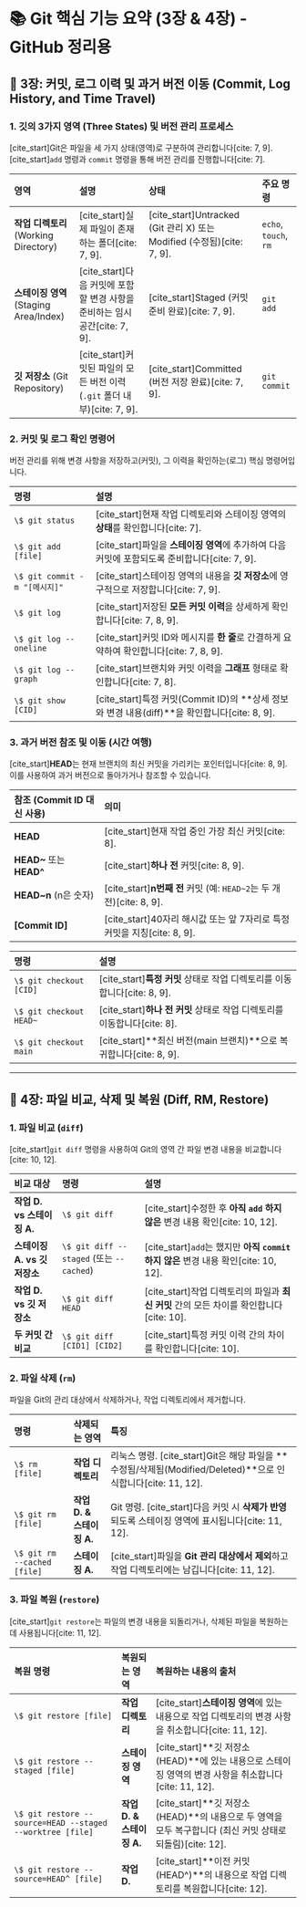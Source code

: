 # 📚 Git 핵심 기능 요약 (3장 & 4장) - GitHub 정리용

## 📌 3장: 커밋, 로그 이력 및 과거 버전 이동 (Commit, Log History, and Time Travel)

### 1. 깃의 3가지 영역 (Three States) 및 버전 관리 프로세스

[cite_start]Git은 파일을 세 가지 상태(영역)로 구분하여 관리합니다[cite: 7, 9]. [cite_start]`add` 명령과 `commit` 명령을 통해 버전 관리를 진행합니다[cite: 7].

| 영역 | 설명 | 상태 | 주요 명령 |
| :--- | :--- | :--- | :--- |
| **작업 디렉토리** (Working Directory) | [cite_start]실제 파일이 존재하는 폴더[cite: 7, 9]. | [cite_start]Untracked (Git 관리 X) 또는 Modified (수정됨)[cite: 7, 9]. | `echo`, `touch`, `rm` |
| **스테이징 영역** (Staging Area/Index) | [cite_start]다음 커밋에 포함할 변경 사항을 준비하는 임시 공간[cite: 7, 9]. | [cite_start]Staged (커밋 준비 완료)[cite: 7, 9]. | `git add` |
| **깃 저장소** (Git Repository) | [cite_start]커밋된 파일의 모든 버전 이력(`.git` 폴더 내부)[cite: 7, 9]. | [cite_start]Committed (버전 저장 완료)[cite: 7, 9]. | `git commit` |

### 2. 커밋 및 로그 확인 명령어

버전 관리를 위해 변경 사항을 저장하고(커밋), 그 이력을 확인하는(로그) 핵심 명령어입니다.

| 명령 | 설명 |
| :--- | :--- |
| `\$ git status` | [cite_start]현재 작업 디렉토리와 스테이징 영역의 **상태**를 확인합니다[cite: 7]. |
| `\$ git add [file]` | [cite_start]파일을 **스테이징 영역**에 추가하여 다음 커밋에 포함되도록 준비합니다[cite: 7, 9]. |
| `\$ git commit -m "[메시지]"` | [cite_start]스테이징 영역의 내용을 **깃 저장소**에 영구적으로 저장합니다[cite: 7, 9]. |
| `\$ git log` | [cite_start]저장된 **모든 커밋 이력**을 상세하게 확인합니다[cite: 7, 8, 9]. |
| `\$ git log --oneline` | [cite_start]커밋 ID와 메시지를 **한 줄**로 간결하게 요약하여 확인합니다[cite: 7, 8, 9]. |
| `\$ git log --graph` | [cite_start]브랜치와 커밋 이력을 **그래프** 형태로 확인합니다[cite: 7, 8]. |
| `\$ git show [CID]` | [cite_start]특정 커밋(Commit ID)의 **상세 정보와 변경 내용(diff)**을 확인합니다[cite: 8, 9]. |

### 3. 과거 버전 참조 및 이동 (시간 여행)

[cite_start]**HEAD**는 현재 브랜치의 최신 커밋을 가리키는 포인터입니다[cite: 8, 9]. 이를 사용하여 과거 버전으로 돌아가거나 참조할 수 있습니다.

| 참조 (Commit ID 대신 사용) | 의미 |
| :--- | :--- |
| **HEAD** | [cite_start]현재 작업 중인 가장 최신 커밋[cite: 8]. |
| **HEAD~** 또는 **HEAD^** | [cite_start]**하나 전** 커밋[cite: 8, 9]. |
| **HEAD~n** (n은 숫자) | [cite_start]**n번째 전** 커밋 (예: `HEAD~2`는 두 개 전)[cite: 8, 9]. |
| **[Commit ID]** | [cite_start]40자리 해시값 또는 앞 7자리로 특정 커밋을 지칭[cite: 8, 9]. |

| 명령 | 설명 |
| :--- | :--- |
| `\$ git checkout [CID]` | [cite_start]**특정 커밋** 상태로 작업 디렉토리를 이동합니다[cite: 8, 9]. |
| `\$ git checkout HEAD~` | [cite_start]**하나 전 커밋** 상태로 작업 디렉토리를 이동합니다[cite: 8]. |
| `\$ git checkout main` | [cite_start]**최신 버전(main 브랜치)**으로 복귀합니다[cite: 8, 9]. |

---

## 🔪 4장: 파일 비교, 삭제 및 복원 (Diff, RM, Restore)

### 1. 파일 비교 (`diff`)

[cite_start]`git diff` 명령을 사용하여 Git의 영역 간 파일 변경 내용을 비교합니다[cite: 10, 12].

| 비교 대상 | 명령 | 설명 |
| :--- | :--- | :--- |
| **작업 D. vs 스테이징 A.** | `\$ git diff` | [cite_start]수정한 후 **아직 `add` 하지 않은** 변경 내용 확인[cite: 10, 12]. |
| **스테이징 A. vs 깃 저장소** | `\$ git diff --staged` (또는 `--cached`) | [cite_start]`add`는 했지만 **아직 `commit` 하지 않은** 변경 내용 확인[cite: 10, 12]. |
| **작업 D. vs 깃 저장소** | `\$ git diff HEAD` | [cite_start]작업 디렉토리의 파일과 **최신 커밋** 간의 모든 차이를 확인합니다[cite: 10]. |
| **두 커밋 간 비교** | `\$ git diff [CID1] [CID2]` | [cite_start]특정 커밋 이력 간의 차이를 확인합니다[cite: 10]. |

### 2. 파일 삭제 (`rm`)

파일을 Git의 관리 대상에서 삭제하거나, 작업 디렉토리에서 제거합니다.

| 명령 | 삭제되는 영역 | 특징 |
| :--- | :--- | :--- |
| `\$ rm [file]` | **작업 디렉토리** | 리눅스 명령. [cite_start]Git은 해당 파일을 **수정됨/삭제됨(Modified/Deleted)**으로 인식합니다[cite: 11, 12]. |
| `\$ git rm [file]` | **작업 D. & 스테이징 A.** | Git 명령. [cite_start]다음 커밋 시 **삭제가 반영**되도록 스테이징 영역에 표시됩니다[cite: 11, 12]. |
| `\$ git rm --cached [file]` | **스테이징 A.** | [cite_start]파일을 **Git 관리 대상에서 제외**하고 작업 디렉토리에는 남깁니다[cite: 11, 12]. |

### 3. 파일 복원 (`restore`)

[cite_start]`git restore`는 파일의 변경 내용을 되돌리거나, 삭제된 파일을 복원하는 데 사용됩니다[cite: 11, 12].

| 복원 명령 | 복원되는 영역 | 복원하는 내용의 출처 |
| :--- | :--- | :--- |
| `\$ git restore [file]` | **작업 디렉토리** | [cite_start]**스테이징 영역**에 있는 내용으로 작업 디렉토리의 변경 사항을 취소합니다[cite: 11, 12]. |
| `\$ git restore --staged [file]` | **스테이징 영역** | [cite_start]**깃 저장소(HEAD)**에 있는 내용으로 스테이징 영역의 변경 사항을 취소합니다[cite: 11, 12]. |
| `\$ git restore --source=HEAD --staged --worktree [file]` | **작업 D. & 스테이징 A.** | [cite_start]**깃 저장소(HEAD)**의 내용으로 두 영역을 모두 복구합니다 (최신 커밋 상태로 되돌림)[cite: 12]. |
| `\$ git restore --source=HEAD^ [file]` | **작업 D.** | [cite_start]**이전 커밋(HEAD^)**의 내용으로 작업 디렉토리를 복원합니다[cite: 12]. |
